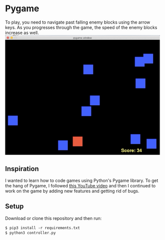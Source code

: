 # Pygame
To play, you need to navigate past falling enemy blocks using the arrow keys. As you progresses through the game, the speed of the enemy blocks increase as well. 
![](pygame.gif)

## Inspiration
I wanted to learn how to code games using Python's Pygame library.  To get the hang of Pygame, I followed [this YouTube video](https://www.youtube.com/watch?v=-8n91btt5d8) and then I continued to work on the game by adding new features and getting rid of bugs. 

## Setup
Download or clone this repository and then run:
```ShellSession
$ pip3 install -r requirements.txt
$ python3 controller.py
```
